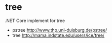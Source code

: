 # tree

.NET Core implement for tree

* pstree <http://www.thp.uni-duisburg.de/pstree/>
* tree <http://mama.indstate.edu/users/ice/tree/>
